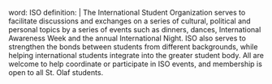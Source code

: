 word: ISO
definition: |
  The International Student Organization serves to facilitate discussions and exchanges on a series of cultural, political and personal topics by a series of events such as dinners, dances, International Awareness Week and the annual International Night. ISO also serves to strengthen the bonds between students from different backgrounds, while helping international students integrate into the greater student body. All are welcome to help coordinate or participate in ISO events, and membership is open to all St. Olaf students.
